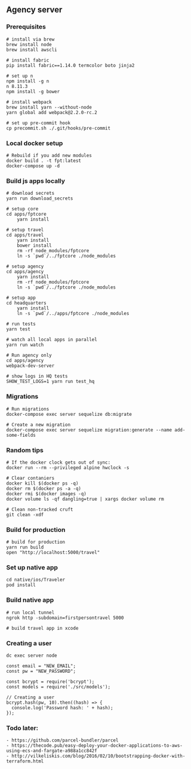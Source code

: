 ## Agency server

### Prerequisites

    # install via brew
    brew install node
    brew install awscli

    # install fabric
    pip install fabric==1.14.0 termcolor boto jinja2

    # set up n
    npm install -g n
    n 8.11.3
    npm install -g bower

    # install webpack
    brew install yarn --without-node
    yarn global add webpack@2.2.0-rc.2

    # set up pre-commit hook
    cp precommit.sh ./.git/hooks/pre-commit

### Local docker setup

    # Rebuild if you add new modules
    docker build . -t fpt:latest
    docker-compose up -d

### Build js apps locally

    # download secrets
    yarn run download_secrets

    # setup core
    cd apps/fptcore
        yarn install

    # setup travel
    cd apps/travel
        yarn install
        bower install
        rm -rf node_modules/fptcore
        ln -s `pwd`/../fptcore ./node_modules

    # setup agency
    cd apps/agency
        yarn install
        rm -rf node_modules/fptcore
        ln -s `pwd`/../fptcore ./node_modules

    # setup app
    cd headquarters
        yarn install
        ln -s `pwd`/../apps/fptcore ./node_modules

    # run tests
    yarn test

    # watch all local apps in parallel
    yarn run watch

    # Run agency only
    cd apps/agency
    webpack-dev-server

    # show logs in HQ tests
    SHOW_TEST_LOGS=1 yarn run test_hq

### Migrations

    # Run migrations
    docker-compose exec server sequelize db:migrate

    # Create a new migration
    docker-compose exec server sequelize migration:generate --name add-some-fields

### Random tips

    # If the docker clock gets out of sync:
    docker run --rm --privileged alpine hwclock -s

    # Clear contaniers
    docker kill $(docker ps -q)
    docker rm $(docker ps -a -q)
    docker rmi $(docker images -q)
    docker volume ls -qf dangling=true | xargs docker volume rm

    # Clean non-tracked cruft
    git clean -xdf

### Build for production

    # build for production
    yarn run build
    open "http://localhost:5000/travel"

### Set up native app

    cd native/ios/Traveler
    pod install

### Build native app
    
    # run local tunnel
    ngrok http -subdomain=firstpersontravel 5000

    # build travel app in xcode

### Creating a user

    dc exec server node

    const email = "NEW_EMAIL";
    const pw = "NEW_PASSWORD";

    const bcrypt = require('bcrypt');
    const models = require('./src/models');

    // Creating a user
    bcrypt.hash(pw, 10).then((hash) => {
      console.log('Password hash: ' + hash);
    });

### Todo later:
    
    - https://github.com/parcel-bundler/parcel
    - https://thecode.pub/easy-deploy-your-docker-applications-to-aws-using-ecs-and-fargate-a988a1cc842f
    - http://vilkeliskis.com/blog/2016/02/10/bootstrapping-docker-with-terraform.html

